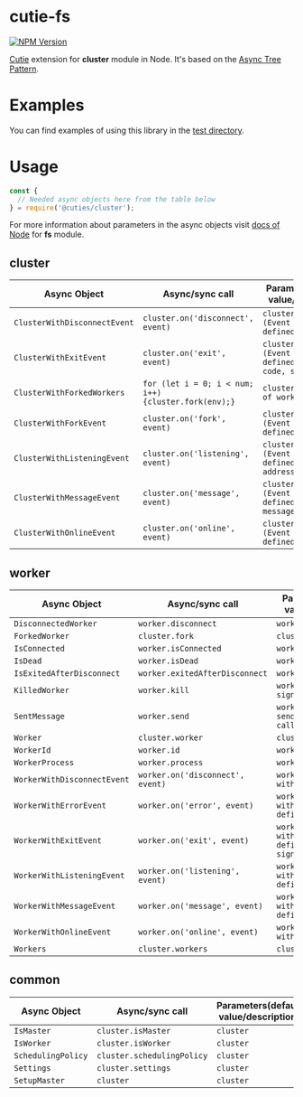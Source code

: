 # cutie-fs

[![NPM Version][npm-image]][npm-url]

[Cutie](https://github.com/Guseyn/cutie) extension for <b>cluster</b> module in Node. It's based on the [Async Tree Pattern](https://github.com/Guseyn/async-tree-patern/blob/master/Async_Tree_Patern.pdf).


# Examples

You can find examples of using this library in the [test directory](https://github.com/Guseyn/cutie-cluster/tree/master/test).

# Usage

```js
const {
  // Needed async objects here from the table below
} = require('@cuties/cluster');
```
For more information about parameters in the async objects visit [docs of Node](https://nodejs.org/en/docs/) for <b>fs</b> module.

## cluster

| Async Object  | Async/sync call | Parameters(default value/description) | Representation result |
| ------------- | ----------------| ---------- | --------------------- |
| `ClusterWithDisconnectEvent` | `cluster.on('disconnect', event)` | `cluster, event (Event with definedBody(worker))` | `cluster` |
| `ClusterWithExitEvent` | `cluster.on('exit', event)` | `cluster, event (Event with definedBody(worker, code, signal))` | `cluster` |
| `ClusterWithForkedWorkers` | `for (let i = 0; i < num; i++) {cluster.fork(env);}` | `cluster, num(number of workers), env` | `cluster` |
| `ClusterWithForkEvent` | `cluster.on('fork', event)` | `cluster, event (Event with definedBody(worker))` | `cluster` |
| `ClusterWithListeningEvent` | `cluster.on('listening', event)` | `cluster, event (Event with definedBody(worker, address))` | `cluster` |
| `ClusterWithMessageEvent` | `cluster.on('message', event)` | `cluster, event (Event with definedBody(worker, message, handle))` | `cluster` |
| `ClusterWithOnlineEvent` | `cluster.on('online', event)` | `cluster, event (Event with definedBody(worker))` | `cluster` |

## worker

| Async Object  | Async/sync call | Parameters(default value/description) | Representation result |
| ------------- | ----------------| ---------- | --------------------- |
| `DisconnectedWorker` | `worker.disconnect` | `worker` | `worker` |
| `ForkedWorker` | `cluster.fork` | `cluster, env` | `worker` |
| `IsConnected` | `worker.isConnected` | `worker` | `boolean` |
| `IsDead` | `worker.isDead` | `worker` | `boolean` |
| `IsExitedAfterDisconnect` | `worker.exitedAfterDisconnect` | `worker` | `boolean` |
| `KilledWorker` | `worker.kill` | `worker, signal('SIGTERM')` | `worker` |
| `SentMessage` | `worker.send` | `worker, message[, sendHandle][, callback]` | `message(string)` |
| `Worker` | `cluster.worker` | `cluster` | `worker` |
| `WorkerId` | `worker.id` | `worker` | `number` |
| `WorkerProcess` | `worker.process` | `worker` | `process` |
| `WorkerWithDisconnectEvent` | `worker.on('disconnect', event)` | `worker, event(Event with definedBody())` | `worker` |
| `WorkerWithErrorEvent` | `worker.on('error', event)` | `worker, event(Event with definedBody(error))` | `worker` |
| `WorkerWithExitEvent` | `worker.on('exit', event)` | `worker, event(Event with definedBody(code, signal))` | `worker` |
| `WorkerWithListeningEvent` | `worker.on('listening', event)` | `worker, event(Event with definedBody(address))` | `worker` |
| `WorkerWithMessageEvent` | `worker.on('message', event)` | `worker, event(Event with definedBody(msg))` | `worker` |
| `WorkerWithOnlineEvent` | `worker.on('online', event)` | `worker, event (Event with definedBody())` | `worker` |
| `Workers` | `cluster.workers` | `cluster` | `object` |

## common

| Async Object  | Async/sync call | Parameters(default value/description) | Representation result |
| ------------- | ----------------| ---------- | --------------------- |
| `IsMaster` | `cluster.isMaster` | `cluster` | `boolean` |
| `IsWorker` | `cluster.isWorker` | `cluster` | `boolean` |
| `SchedulingPolicy` | `cluster.schedulingPolicy` | `cluster` | `number` |
| `Settings` | `cluster.settings` | `cluster` | `object` |
| `SetupMaster` | `cluster` | `cluster` | `process` |

[npm-image]: https://img.shields.io/npm/v/@cuties/cluster.svg
[npm-url]: https://npmjs.org/package/@cuties/cluster
